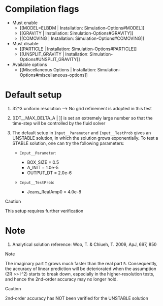 # Compilation flags
- Must enable
   - [[MODEL=ELBDM | Installation: Simulation-Options#MODEL]]
   - [[GRAVITY | Installation: Simulation-Options#GRAVITY]]
   - [[COMOVING | Installation: Simulation-Options#COMOVING]]
- Must disable
   - [[PARTICLE | Installation: Simulation-Options#PARTICLE]]
   - [[UNSPLIT_GRAVITY | Installation: Simulation-Options#UNSPLIT_GRAVITY]]
- Available options
   - [[Miscellaneous Options | Installation: Simulation-Options#miscellaneous-options]]


# Default setup
1. 32^3 uniform resolution
   --> No grid refinement is adopted in this test

2. [[DT__MAX_DELTA_A | ]] is set an extremely large number so that the time-step will
   be controlled by the fluid solver

3. The default setup in `Input__Parameter` and `Input__TestProb` gives an UNSTABLE
   solution, in which the solution grows exponentially. To test a STABLE solution,
   one can try the following parameters:

   * `Input__Parameter`:
      - BOX_SIZE  = 0.5
      - A_INIT    = 1.0e-5
      - OUTPUT_DT = 2.0e-6

   * `Input__TestProb`:
      - Jeans_RealAmp0 = 4.0e-8

> [!CAUTION]
> This setup requires further verification


# Note
1. Analytical solution reference: Woo, T. & Chiueh, T. 2009, ApJ, 697, 850

> [!NOTE]
> The imaginary part `I` grows much faster than the real part `R`.
  Consequently, the accuracy of linear prediction will be deteriorated
  when the assumption (2R >> I^2) starts to break down, especially in the
  higher-resolution tests, and hence the 2nd-order accuracy may no longer
  hold.

> [!CAUTION]
> 2nd-order accuracy has NOT been verified for the UNSTABLE solution
